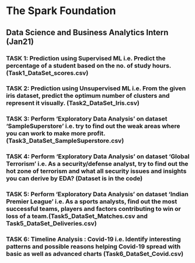 # The Spark Foundation 
## Data Science and Business Analytics Intern (Jan21)
### TASK 1: Prediction using Supervised ML i.e. Predict the percentage of a student based on the no. of study hours. (Task1_DataSet_scores.csv)
### TASK 2: Prediction using Unsupervised ML i.e. From the given iris dataset, predict the optimum number of clusters and represent it visually. (Task2_DataSet_Iris.csv)
### TASK 3: Perform ‘Exploratory Data Analysis’ on dataset ‘SampleSuperstore’ i.e. try to find out the weak areas where you can work to make more profit. (Task3_DataSet_SampleSuperstore.csv)
### TASK 4: Perform ‘Exploratory Data Analysis’ on dataset ‘Global Terrorism’ i.e. As a security/defense analyst, try to find out the hot zone of terrorism and what all security issues and insights you can derive by EDA? (Dataset is in the code)
### TASK 5: Perform ‘Exploratory Data Analysis’ on dataset ‘Indian Premier League’ i.e. As a sports analysts, find out the most successful teams, players and factors contributing to win or loss of a team.(Task5_DataSet_Matches.csv and Task5_DataSet_Deliveries.csv)
### TASK 6: Timeline Analysis : Covid-19 i.e. Identify interesting patterns and possible reasons helping Covid-19 spread with basic as well as advanced charts (Task6_DataSet_Covid.csv)
